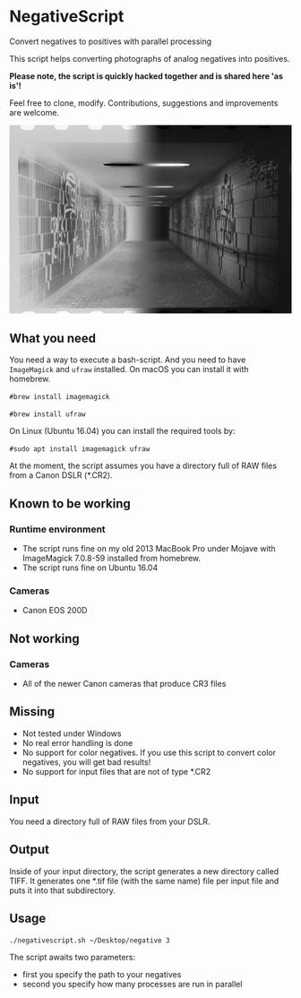 # NegativeScript
Convert negatives to positives with parallel processing

This script helps converting photographs of analog negatives into positives.

**Please note, the script is quickly hacked together and is shared here 'as is'!**

Feel free to clone, modify. Contributions, suggestions and improvements are welcome. 

![What it does...](images/IMG_6596.jpg)

## What you need

You need a way to execute a bash-script. And you need to have `ImageMagick` and `ufraw` installed. On macOS you can install it with homebrew. 

`#brew install imagemagick`
 
`#brew install ufraw`

On Linux (Ubuntu 16.04) you can install the required tools by:

`#sudo apt install imagemagick ufraw`
  
At the moment, the script assumes you have a directory full of RAW files from a Canon DSLR (*.CR2). 
  
## Known to be working

### Runtime environment

* The script runs fine on my old 2013 MacBook Pro under Mojave with ImageMagick 7.0.8-59 installed from homebrew.
* The script runs fine on Ubuntu 16.04

### Cameras
* Canon EOS 200D

## Not working

### Cameras
* All of the newer Canon cameras that produce CR3 files 
 
## Missing

* Not tested under Windows
* No real error handling is done
* No support for color negatives. If you use this script to convert color negatives, you will get bad results!
* No support for input files that are not of type *.CR2

## Input

You need a directory full of RAW files from your DSLR. 

## Output

Inside of your input directory, the script generates a new directory called TIFF. It generates one *.tif file (with the same name) file per input file and puts it into that subdirectory.

## Usage

`./negativescript.sh ~/Desktop/negative 3`

The script awaits two parameters:
* first you specify the path to your negatives
* second you specify how many processes are run in parallel

